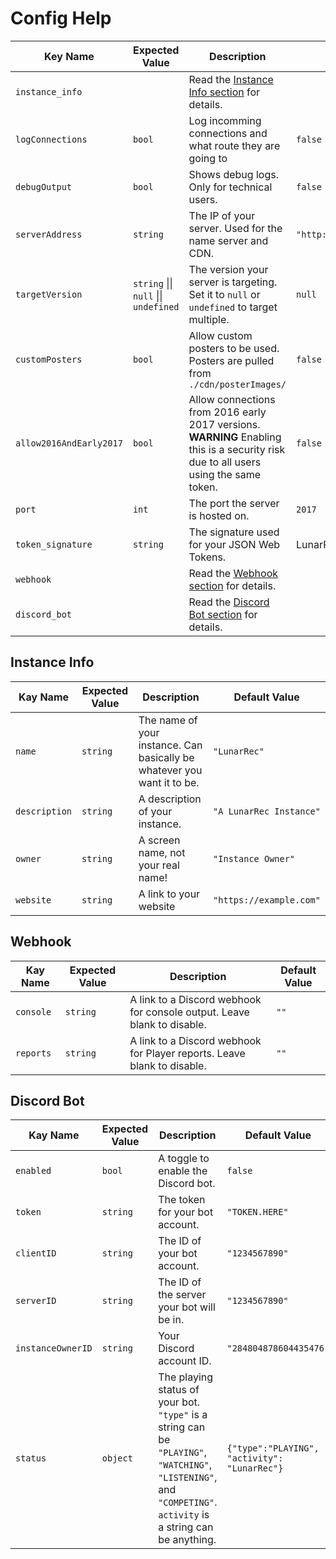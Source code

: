 # Config Help

| Key Name                | Expected Value                        | Description                                                                                                                          | Default Value                          |
|-------------------------|---------------------------------------|--------------------------------------------------------------------------------------------------------------------------------------|----------------------------------------|
| `instance_info`         |                                       | Read the [Instance Info section](#instance-info) for details.                                                                                          |                                        |
| `logConnections`        | `bool`                                | Log incomming connections and what route they are going to                                                                           | `false`                                |
| `debugOutput`           | `bool`                                | Shows debug logs. Only for technical users.                                                                                          | `false`                                |
| `serverAddress`         | `string`                              | The IP of your server. Used for the name server and CDN.                                                                             | `"http://localhost:2017"`              |
| `targetVersion`         | `string` \|\| `null` \|\| `undefined` | The version your server is targeting.  Set it to `null` or `undefined` to target multiple.                                           | `null`                                 |
| `customPosters`         | `bool`                                | Allow custom posters to be used. Posters are pulled from `./cdn/posterImages/`                                                       | `false`                                |
| `allow2016AndEarly2017` | `bool`                                | Allow connections from 2016 early 2017 versions. **WARNING** Enabling this is a security risk due to all users using the same token. | `false`                                |
| `port`                  | `int`                                 | The port the server is hosted on.                                                                                                    | `2017`                                 |
| `token_signature`       | `string`                              | The signature used for your JSON Web Tokens.                                                                                         | LunarRec_ReplaceMeWithSomethingElsePlz |
| `webhook`               |                                       | Read the [Webhook section](#webhook) for details.                                                                                                |                                        |
| `discord_bot`           |                                       | Read the [Discord Bot section](#discord-bot) for details.                                                                                            |                                        |

## Instance Info

| Kay Name      | Expected Value | Description                                                             | Default Value           |
|---------------|----------------|-------------------------------------------------------------------------|-------------------------|
| `name`        | `string`       | The name of your instance. Can basically be whatever you want it to be. | `"LunarRec"`            |
| `description` | `string`       | A description of your instance.                                         | `"A LunarRec Instance"` |
| `owner`       | `string`       | A screen name, not your real name!                                      | `"Instance Owner"`      |
| `website`     | `string`       | A link to your website                                                  | `"https://example.com"` |

## Webhook

| Kay Name  | Expected Value | Description                                                             | Default Value |
|-----------|----------------|-------------------------------------------------------------------------|---------------|
| `console` | `string`       | A link to a Discord webhook for console output. Leave blank to disable. | `""`          |
| `reports` | `string`       | A link to a Discord webhook for Player reports. Leave blank to disable. | `""`          |

## Discord Bot

| Kay Name          | Expected Value | Description                                                                                                                             | Default Value                                |
|-------------------|----------------|-----------------------------------------------------------------------------------------------------------------------------------------|----------------------------------------------|
| `enabled`         | `bool`         | A toggle to enable the Discord bot.                                                                                                     | `false`                                      |
| `token`           | `string`       | The token for your bot account.                                                                                                         | `"TOKEN.HERE"`                               |
| `clientID`        | `string`       | The ID of your bot account.                                                                                                             | `"1234567890"`                               |
| `serverID`        | `string`       | The ID of the server your bot will be in.                                                                                               | `"1234567890"`                               |
| `instanceOwnerID` | `string`       | Your Discord account ID.                                                                                                                | `"284804878604435476"`                       |
| `status`          | `object`       | The playing status of your bot. `"type"` is a string can be `"PLAYING"`, `"WATCHING"`, `"LISTENING"`, and `"COMPETING"`. `activity` is a string can be anything. | `{"type":"PLAYING", "activity": "LunarRec"}` |